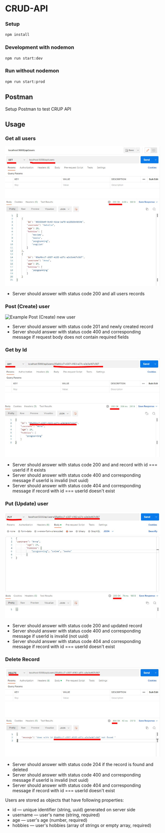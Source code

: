 # CRUD-API
### Setup

```bash
npm install
```

### Development with nodemon 

```bash
npm run start:dev
```

### Run without nodemon 

```bash
npm run start:prod
```

## Postman

Setup Postman to test CRUP API

## Usage

### Get all users

![Example Get all users](src/images/get_users.JPG)

- Server should answer with status code 200 and all users records

### Post (Create) user

![Example Post (Create) new user](src/images/post_user.JPG)

- Server should answer with status code 201 and newly created record
- Server should answer with status code 400 and corresponding message if request body does not contain required fields

### Get by Id

![Example Get by ID](src/images/get_user_id.JPG)

- Server should answer with status code 200 and and record with id === userId if it exists
- Server should answer with status code 400 and corresponding message if userId is invalid (not uuid)
- Server should answer with status code 404 and corresponding message if record with id === userId doesn't exist

### Put (Update) user

![Example Put (Update)](src/images/put_user.JPG)

- Server should answer with status code 200 and updated record
- Server should answer with status code 400 and corresponding message if userId is invalid (not uuid)
- Server should answer with status code 404 and corresponding message if record with id === userId doesn't exist

### Delete Record

![Example Delete](src/images/delete_404.JPG)

- Server should answer with status code 204 if the record is found and deleted
- Server should answer with status code 400 and corresponding message if userId is invalid (not uuid)
- Server should answer with status code 404 and corresponding message if record with id === userId doesn't exist


Users are stored as objects that have following properties:
  * id — unique identifier (string, uuid) generated on server side
  * username — user's name (string, required)
  * age — user's age (number, required)
  * hobbies — user's hobbies (array of strings or empty array, required)

